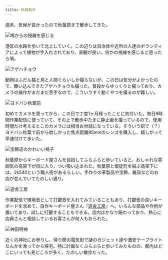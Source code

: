 ```yaml
---
title: 秋葉散歩
---
```

週末、気候が良かったので秋葉原まで散歩してきた。

![](https://lh6.googleusercontent.com/o-60KK1XiK8L5vf9gxSUlm0T7_y4ZacYW8jmp-xq50Dd8rq1iWtMhh8EYwgR3ZdD-FzaEYED4ejmYpOTxttSCM6m44r6dk6ogj-Yscm94Bgraz16biaGmSwLgp2PY7IVfxrXYULLdUkDawR1Lg7dqCAaip2y7NZRNseo3uk74cO835OdWkNBrgX4Q7XOfw "鳩からの視線を感じる")

港区の水路を歩いて北上していく。この辺りは自治体や近所の人達のボランティアによって植物が手入れされており、景観が良い。何かの視線を感じると思ったら鳩。

![](https://lh5.googleusercontent.com/vQFhlSvdZePlVnJmxLkl1lFxMMqzsMZ9SBiRnyiYR1H5XlDFERNEaYKo5yfGnb6yA2XJLf2zDPwaNrvNWBnToP8egAsef8rOFTOi5Lku0i1BetguZA73OdRK_nVfUQeSSktsE9DsVBZA6x7wNHHds5rrcRvPPehILc7ByhIS1z69ycngRrtvuNWlJIW9eg "アゲハチョウ")

動物はふだん猫と鳥と人間ぐらいしか撮らないが、この日は気分がよかったので、舞い込んできたアゲハチョウも撮った。普段からゆっくりと撮っており、カメラの操作がまだまだ苦手なので、こういうすぐ動くやつを撮るのが難しい。

![](https://lh3.googleusercontent.com/N07le82hV91anLAhos2sDZy7JiIcNe0YbQkWximpOmcMx5gamQbQFJa3ldb6B4ANAkPytRkLkYfmBGDBl3idAOumyls-S56V1d_COmkq-kHgQ8QpGm-mtp73Ci0aZ_PMUqtpIqjFYp8bm_nj_kzGlLCmjJvsjzEMdlQryI7FiOlxDvIokvFneNOJh0bOHw "ヨドバシ秋葉前")

初めてカメラを買ってから、この日で丁度1ヶ月経ったことに気付いた。毎日9時間作業配信に使っていて、その上で散歩中たまに静止画を撮っているので、使用時間だけ考えるとこのカメラには相当お世話になっている。そういう訳で（？）ヨドバシ秋葉で前から欲しかった焦点距離85mmのレンズを購入し、嬉しがって早速付けて歩いた。

![](https://lh4.googleusercontent.com/8v-gCOSMlP_7RNwyRSqEknn8yndkABFl2uqxm7EaLLWGbJRDncAktvNDyAMsieBVY_XCHsI8f_XFoINpbNuzAL3KxocoGtH0kBNVCfsavSi8r2OM31PfJGJU6TY4sxz7y3B0-ineprQaLfPrHULX_-sjuBeLFNgC06QU1tPGWOqZgVYBKqSPsJ3_7uyYEg "宝飾店のかわいい椅子")

秋葉原からキーボード屋さんを目指してふらふらと歩いていると、おしゃれな雰囲気の高架下が目に入り、つい吸い込まれた。秋葉原と御徒町を結ぶ高架下には、2k540という職人街があるらしい。手作りの革製品や宝飾、雑貨などのお店が並んでいてたのしい通り。

![](https://lh3.googleusercontent.com/I3EPb1b47dRWcoSyZYCdgAMhBgPEjid5xcr1phXGZWYcZ8VHdByxxNxwcLrJamt0mNGULlo5x_2jE556ea-ECyl3FuE5HivlYiqYq_HIr6A2kiA5QuyToddYX4FSv35vTTuD3C00-SY_-2lmzC93klXv8ZFmHHUNSgUvsqCL8alWyIK3291YgC7hbU_jSw "遊舎工房")

作業配信で環境音として打鍵音を入れてみていることもあり、打鍵音の良いキーボードを求めて、自作キーボード屋さん『[遊舎工房](https://yushakobo.jp/)』へ。いろんな部品や作例が置いてあり、試しに打鍵することもできる。店内はかなり賑わっており、熱心に店員さんと相談しているお客さんが何人もおられた。

![](https://lh5.googleusercontent.com/u5cf4DlDGK6XL7p3Kgv1hkcMhxdFUvLrCdriTerMTK009vTzKvYagvAhbo32qjR-bznjJ6pCe67tiE3j5dsMKa4hagRhGO_X-6krMM1D2HHvQzrN1txjx-2OlC6M29pzWsWfXHeXF6i96h1kisuFZmHEp7y6JhlahYWIj-Ucw--ffMrQHCPoU3ooo__mQA "神田明神")

近くの神社にお参りし、帰り際の電気街で謎のガジェット達や激安テープライトなんかを漁ってから帰宅。特に計画なくぶらぶらと歩いてみたものの、都内はどこにいっても見どころが多く、たのしい散歩だった。
